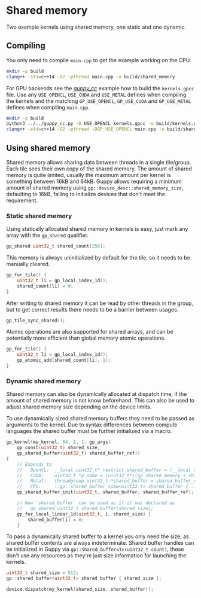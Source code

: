 # Shared memory

Two example kernels using shared memory, one static and one dynamic.

## Compiling

You only need to compile `main.cpp` to get the example working on the CPU.

```bash
mkdir -p build
clang++ -std=c++14 -O2 -pthread main.cpp -o build/shared_memory
```

For GPU backends see the [*guppy_cc*](/examples/guppy_cc) example how to build
the `kernels.gpcc` file. Use any `USE_OPENCL`, `USE_CUDA` and `USE_METAL`
defines when compiling the kernels and the matching `GP_USE_OPENCL`,
`GP_USE_CUDA` and `GP_USE_METAL` defines when compiling `main.cpp`.

```bash
mkdir -p build
python3 ../../guppy_cc.py -D USE_OPENCL kernels.gpcc -o build/kernels.gpcc.h --temp-dir build
clang++ -std=c++14 -O2 -pthread -DGP_USE_OPENCL main.cpp -o build/shared_memory
```

## Using shared memory

Shared memory allows sharing data between threads in a single tile/group.
Each tile sees their own copy of the shared memory.
The amount of shared memory is quite limited, usually the maximum amount per kernel is something between 16kB and 64kB.
Guppy allows requiring a minimum amount of shared memory using `gp::device_desc::shared_memory_size`, defaulting to 16kB,
failing to initialize devices that don't meet the requirement.

### Static shared memory

Using statically allocated shared memory in kernels is easy, just mark any array with the `gp_shared` qualifier.

```cpp
gp_shared uint32_t shared_count[256];
```

This memory is always uninitialized by default for the tile, so it needs to be manually cleared.

```cpp
gp_for_tile() {
    uint32_t li = gp_local_index_1d();
    shared_count[li] = 0;
}
```

After writing to shared memory it can be read by other threads in the group, but to get correct results there needs to be a barrier between usages.

```cpp
gp_tile_sync_shared();
```

Atomic operations are also supported for shared arrays, and can be potentially more efficient than global memory atomic operations.

```cpp
gp_for_tile() {
    uint32_t li = gp_local_index_1d();
    gp_atomic_add(shared_count[li], 1);
}
```

### Dynamic shared memory

Shared memory can also be dynamically allocated at dispatch time, if the amount of shared memory is not know beforehand.
This can also be used to adjust shared memory size depending on the device limits.

To use dynamically sized shared memory buffers they need to be passed as arguments to the kernel.
Due to syntax differences between compute languages the shared buffer must be further initialized via a macro.

```cpp
gp_kernel(my_kernel, 64, 1, 1, gp_args(
    gp_const(uint32_t) shared_size,
    gp_shared_buffer(uint32_t) shared_buffer_ref))
{
    // Expands to
    //   OpenCL:  __local uint32_t* restrict shared_buffer = (__local uint32_t* restrict)(shared_buffer_ref);
    //   CUDA:    uint32_t *p_name = (uint32_t*)(gp_shared_memory + shared_buffer_ref);
    //   Metal:   threadgroup uint32_t *shared_buffer = shared_buffer_ref;
    //   CPU:     ::gp::shared_buffer_view<uint32_t> shared_buffer { ...(shared_buffer_ref) };
    gp_shared_buffer_init(uint32_t, shared_buffer, shared_buffer_ref);

    // Now `shared_buffer` can be used as if it was declared as
    //   gp_shared uint32_t shared_buffer[shared_size];
    gp_for_local_linear_1d(uint32_t, i, shared_size) {
        shared_buffer[i] = 0;
    }
```

To pass a dynamically shared buffer to a kernel you only need the size, as shared buffer contents are always indeterminate.
Shared buffer handles can be initialized in Guppy via `gp::shared_buffer<T>(uint32_t count)`,
these don't use any resources as they're just size information for launching the kernels.

```cpp
uint32_t shared_size = 512;
gp::shared_buffer<uint32_t> shared_buffer { shared_size };

device.dispatch(my_kernel(shared_size, shared_buffer));
```
